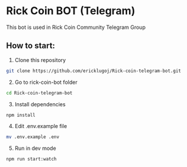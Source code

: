# Rick Coin BOT (Telegram)

This bot is used in Rick Coin Community Telegram Group

## How to start:

1. Clone this repository

```bash
git clone https://github.com/ericklugoj/Rick-coin-telegram-bot.git
```

2. Go to rick-coin-bot folder

```bash
cd Rick-coin-telegram-bot
```

3. Install dependencies

```bash
npm install
```

4. Edit .env.example file

```bash
mv .env.example .env
```

5. Run in dev mode

```bash
npm run start:watch
```
